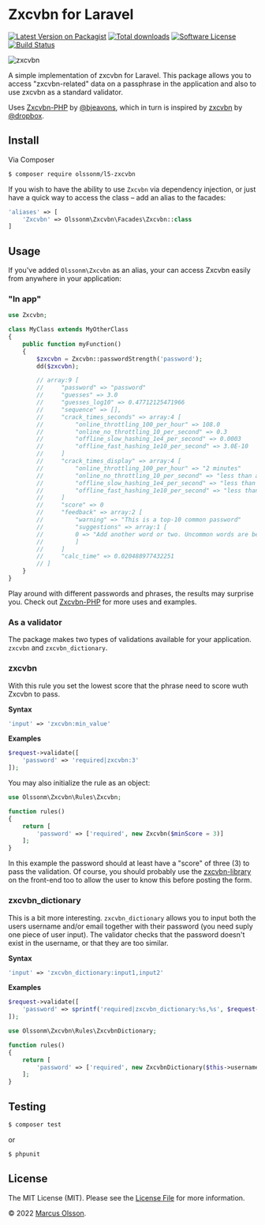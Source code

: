 # Zxcvbn for Laravel

[![Latest Version on Packagist][ico-version]][link-packagist]
[![Total downloads][ico-downloads]][link-packagist]
[![Software License][ico-license]](LICENSE.md)
[![Build Status](https://img.shields.io/github/actions/workflow/status/olssonm/laravel-zxcvbn/test.yml?branch=master&style=flat-square)](https://github.com/olssonm/ampersand/actions/workflows/test.yml)

![zxcvbn](https://user-images.githubusercontent.com/907114/41193108-747d9b50-6c08-11e8-8f9c-57874f52fa9b.png)

A simple implementation of zxcvbn for Laravel. This package allows you to access "zxcvbn-related" data on a passphrase in the application and also to use zxcvbn as a standard validator.

Uses [Zxcvbn-PHP](https://github.com/bjeavons/zxcvbn-php) by [@bjeavons](https://github.com/bjeavons), which in turn is inspired by [zxcvbn](https://github.com/dropbox/zxcvbn) by [@dropbox](https://github.com/dropbox).

## Install

Via Composer

```bash
$ composer require olssonm/l5-zxcvbn
```

If you wish to have the ability to use `Zxcvbn` via dependency injection, or just have a quick way to access the class – add an alias to the facades:

```php
'aliases' => [
    'Zxcvbn' => Olssonm\Zxcvbn\Facades\Zxcvbn::class
]
```

## Usage

If you've added `Olssonm\Zxcvbn` as an alias, your can access Zxcvbn easily from anywhere in your application:

### "In app"

``` php
use Zxcvbn;

class MyClass extends MyOtherClass
{
    public function myFunction()
    {
        $zxcvbn = Zxcvbn::passwordStrength('password');
        dd($zxcvbn);

        // array:9 [
        //     "password" => "password"
        //     "guesses" => 3.0
        //     "guesses_log10" => 0.47712125471966
        //     "sequence" => [],
        //     "crack_times_seconds" => array:4 [
        //         "online_throttling_100_per_hour" => 108.0
        //         "online_no_throttling_10_per_second" => 0.3
        //         "offline_slow_hashing_1e4_per_second" => 0.0003
        //         "offline_fast_hashing_1e10_per_second" => 3.0E-10
        //     ]
        //     "crack_times_display" => array:4 [
        //         "online_throttling_100_per_hour" => "2 minutes"
        //         "online_no_throttling_10_per_second" => "less than a second"
        //         "offline_slow_hashing_1e4_per_second" => "less than a second"
        //         "offline_fast_hashing_1e10_per_second" => "less than a second"
        //     ]
        //     "score" => 0
        //     "feedback" => array:2 [
        //         "warning" => "This is a top-10 common password"
        //         "suggestions" => array:1 [
        //         0 => "Add another word or two. Uncommon words are better."
        //         ]
        //     ]
        //     "calc_time" => 0.020488977432251
        // ]
    }
}
```

Play around with different passwords and phrases, the results may surprise you. Check out [Zxcvbn-PHP](https://github.com/bjeavons/zxcvbn-php) for more uses and examples.

### As a validator

The package makes two types of validations available for your application. `zxcvbn` and `zxcvbn_dictionary`.

### zxcvbn

With this rule you set the lowest score that the phrase need to score wuth Zxcvbn to pass.

**Syntax**

``` php
'input' => 'zxcvbn:min_value'
```

**Examples**

``` php
$request->validate([
    'password' => 'required|zxcvbn:3'
]);
```

You may also initialize the rule as an object:

``` php
use Olssonm\Zxcvbn\Rules\Zxcvbn;

function rules() 
{
    return [
        'password' => ['required', new Zxcvbn($minScore = 3)]
    ];
}
```

In this example the password should at least have a "score" of three (3) to pass the validation. Of course, you should probably use the [zxcvbn-library](https://github.com/dropbox/zxcvbn) on the front-end too to allow the user to know this before posting the form.

### zxcvbn_dictionary

This is a bit more interesting. `zxcvbn_dictionary` allows you to input both the users username and/or email together with their password (you need suply one piece of user input). The validator checks that the password doesn't exist in the username, or that they are too similar.

**Syntax**

``` php
'input' => 'zxcvbn_dictionary:input1,input2'
```

**Examples**

``` php
$request->validate([
    'password' => sprintf('required|zxcvbn_dictionary:%s,%s', $request->username, $request->email)
]);
```

``` php
use Olssonm\Zxcvbn\Rules\ZxcvbnDictionary;

function rules() 
{
    return [
        'password' => ['required', new ZxcvbnDictionary($this->username)]
    ];
}
```

## Testing

```bash
$ composer test
```

or

```bash
$ phpunit
```

## License

The MIT License (MIT). Please see the [License File](LICENSE.md) for more information.

© 2022 [Marcus Olsson](https://marcusolsson.me).

[ico-version]: https://img.shields.io/packagist/v/olssonm/l5-zxcvbn.svg?style=flat-square

[ico-downloads]: https://img.shields.io/packagist/dt/olssonm/l5-zxcvbn.svg?style=flat-square

[ico-license]: https://img.shields.io/badge/license-MIT-brightgreen.svg?style=flat-square

[ico-travis]: https://img.shields.io/travis/olssonm/laravel-zxcvbn/master.svg?style=flat-square

[ico-scrutinizer]: https://img.shields.io/scrutinizer/g/olssonm/l5-zxcvbn.svg?style=flat-square

[link-packagist]: https://packagist.org/packages/olssonm/l5-zxcvbn

[link-travis]: https://travis-ci.org/olssonm/laravel-zxcvbn

[link-scrutinizer]: https://scrutinizer-ci.com/g/olssonm/l5-zxcvbn
